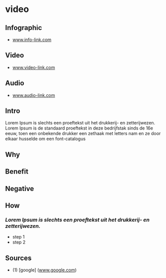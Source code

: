 [//]: <> (FW2,TH1M45,X10W2,EPHMW)


# **video**

## **Infographic**
[//]: <> (BO-infographic)
* www.info-link.com

[//]: <> (EO-infographic)
## **Video**
[//]: <> (BO-video)
* www.video-link.com

[//]: <> (EO-video)
## **Audio**
[//]: <> (BO-audio)
* www.audio-link.com

[//]: <> (EO-audio)
## **Intro**
[//]: <> (BO-intro)
Lorem Ipsum is slechts een proeftekst uit het drukkerij- en zetterijwezen. Lorem Ipsum is de standaard proeftekst in deze bedrijfstak sinds de 16e eeuw, toen een onbekende drukker een zethaak met letters nam en ze door elkaar husselde om een font-catalogus

[//]: <> (EO-intro)
## **Why**
[//]: <> (BO-why)


[//]: <> (EO-why)
## **Benefit**
[//]: <> (BO-why-benefit)

[//]: <> (EO-why-benefit)
## **Negative**
[//]: <> (BO-why-negative)

[//]: <> (EO-why-negative)
## **How**
[//]: <> (BO-how)

### *Lorem Ipsum is slechts een proeftekst uit het drukkerij- en zetterijwezen.*
* step 1
* step 2

[//]: <> (EO-how)

## **Sources**
[//]: <> (BO-sources)

- (1)	[google] (www.google.com)

[//]: <> (EO-sources)
